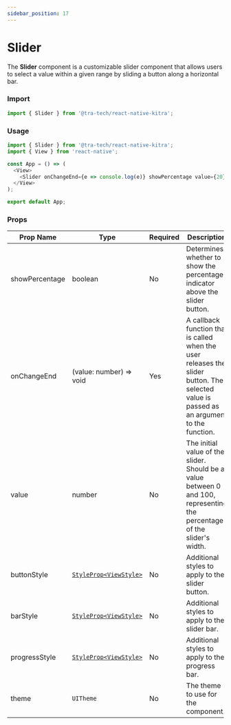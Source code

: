 ```yaml
---
sidebar_position: 17
---
```


# Slider

The **Slider** component is a customizable slider component that allows users to select a value within a given range by sliding a button along a horizontal bar.
### Import

```js
import { Slider } from '@tra-tech/react-native-kitra';
```

### Usage
```js
import { Slider } from '@tra-tech/react-native-kitra';
import { View } from 'react-native';

const App = () => (
  <View>
    <Slider onChangeEnd={e => console.log(e)} showPercentage value={20} />
  </View>
);

export default App;
```
### Props

| Prop Name      | Type                    | Required | Description                                                                                                                               |
|----------------|-------------------------|----------|-------------------------------------------------------------------------------------------------------------------------------------------|
| showPercentage | boolean                 | No       | Determines whether to show the percentage indicator above the slider button.                                                              |
| onChangeEnd    | (value: number) => void | Yes       | A callback function that is called when the user releases the slider button. The selected value is passed as an argument to the function. |
| value          | number                  | No       | The initial value of the slider. Should be a value between 0 and 100, representing the percentage of the slider's width.                  |
| buttonStyle    | [``StyleProp<ViewStyle>``](https://reactnative.dev/docs/view-style-props)        | No       | Additional styles to apply to the slider button.                                                                                          |
| barStyle       | [``StyleProp<ViewStyle>``](https://reactnative.dev/docs/view-style-props)         | No       | Additional styles to apply to the slider bar.                                                                                             |
| progressStyle  | [``StyleProp<ViewStyle>``](https://reactnative.dev/docs/view-style-props)         | No       | Additional styles to apply to the progress bar.                                                                                           |
| theme          | ``UITheme``                  | No       | The theme to use for the component.                                                                                   |
